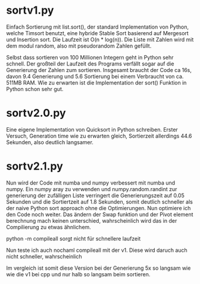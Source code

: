 # sortv1.py
Einfach Sortierung mit list.sort(), der standard Implementation von Python,
welche Timsort benutzt, eine hybride Stable Sort basierend auf Mergesort und Insertion sort. Die Laufzeit ist O(n * log(n)).
Die Liste mit Zahlen wird mit dem modul random, also mit pseudorandom Zahlen gefüllt.

Selbst dass sortieren von 100 Millionen Integern geht in Python sehr schnell.
Der großteil der Laufzeit des Programs verfällt sogar auf die Generierung der Zahlen zum sortieren.
Insgesamt braucht der Code ca 16s, davon 9.4 Generierung und 5.6 Sortierung bei einem Verbraucht von ca. 511MB RAM.
Wie zu erwarten ist die Implementation der sort() Funktion in Python schon sehr gut. 

# sortv2.0.py
Eine eigene Implementation von Quicksort in Python schreiben. 
Erster Versuch, Generation time wie zu erwarten gleich, Sortierzeit
allerdings 44.6 Sekunden, also deutlich langsamer.

# sortv2.1.py
Nun wird der Code mit numba und numpy verbessert mit numba und numpy.
Ein numpy aray zu verwenden und numpy.random.randint zur generierung der
zufälligen Liste verringert die Generierungszeit auf 0.05 Sekunden
und die Sortiertzeit auf 1.8 Sekunden, somit deutlich schneller als der naive Python
sort approach ohne die Optimierungen.
Nun optimiere ich den Code noch weiter.
Das ändern der Swap funktion und der Pivot element berechnung mach keinen unterschied,
wahrscheinlich wird das in der Compilierung zu etwas ähnlichem.

python -m compileall <file> sorgt nicht für schnellere laufzeit

Nun teste ich auch nochaml compileall mit der v1. Diese wird daruch auch nicht
schneller, wahrscheinlich

Im vergleich ist somit diese Version bei der Generierung 5x so langsam wie
wie die v1 bei cpp und nur halb so langsam beim sortieren.

